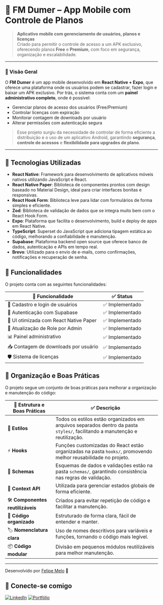 # 📱 FM Dumer – App Mobile com Controle de Planos

> **Aplicativo mobile com gerenciamento de usuários, planos e licenças**  
> Criado para permitir o controle de acesso a um APK exclusivo, oferecendo planos **Free** e **Premium**, com foco em segurança, organização e escalabilidade.

---

### 🚀 Visão Geral

O **FM Dumer** é um app mobile desenvolvido em **React Native + Expo**, que oferece uma plataforma onde os usuários podem se cadastrar, fazer login e baixar um APK exclusivo. Por trás, o sistema conta com um **painel administrativo completo**, onde é possível:

- Gerenciar planos de acesso dos usuários (Free/Premium)
- Controlar licenças com expiração
- Monitorar contagem de downloads por usuário
- Alterar permissões com autenticação segura

> Esse projeto surgiu da necessidade de controlar de forma eficiente a distribuição e o uso de um aplicativo Android, garantindo **segurança**, **controle de acessos** e **flexibilidade para upgrades de plano**.

---

## 📱 Tecnologias Utilizadas

- **React Native**: Framework para desenvolvimento de aplicativos móveis nativos utilizando JavaScript e React.
- **React Native Paper**: Biblioteca de componentes prontos com design baseado no Material Design, ideal para criar interfaces bonitas e responsivas.
- **React Hook Form**: Biblioteca leve para lidar com formulários de forma simples e eficiente.
- **Zod**: Biblioteca de validação de dados que se integra muito bem com o React Hook Form.
- **Expo**: Plataforma que facilita o desenvolvimento, build e deploy de apps em React Native.
- **TypeScript**: Superset do JavaScript que adiciona tipagem estática ao código, melhorando a confiabilidade e manutenção.
- **Supabase**: Plataforma backend open source que oferece banco de dados, autenticação e APIs em tempo real.
- **Brevo**: Utilizado para o envio de e-mails, como confirmações, notificações e recuperação de senha.

## 🚀 Funcionalidades

O projeto conta com as seguintes funcionalidades:

| 🚀 Funcionalidade                      | ✅ Status       |
| -------------------------------------- | --------------- |
| 📌 Cadastro e login de usuários        | ✅ Implementado |
| 🔑 Autenticação com Supabase           | ✅ Implementado |
| 🎨 UI otimizada com React Native Paper | ✅ Implementado |
| 🔄 Atualização de Role por Admin       | ✅ Implementado |
| 📊 Painel administrativo               | ✅ Implementado |
| 📥 Contagem de downloads por usuário   | ✅ Implementado |
| 🛡️ Sistema de licenças                 | ✅ Implementado |

## 📌 Organização e Boas Práticas

O projeto segue um conjunto de boas práticas para melhorar a organização e manutenção do código:

| 📂 Estrutura e Boas Práticas     | ✅ Descrição                                                                                                                 |
| -------------------------------- | ---------------------------------------------------------------------------------------------------------------------------- |
| 🎨 **Estilos**                   | Todos os estilos estão organizados em arquivos separados dentro da pasta `styles/`, facilitando a manutenção e reutilização. |
| ⚡ **Hooks**                     | Funções customizadas do React estão organizadas na pasta `hooks/`, promovendo melhor reusabilidade no projeto.               |
| 📜 **Schemas**                   | Esquemas de dados e validações estão na pasta `schemas/`, garantindo consistência nas regras de validação.                   |
| 🔄 **Context API**               | Utilizada para gerenciar estados globais de forma eficiente.                                                                 |
| 🛠️ **Componentes reutilizáveis** | Criados para evitar repetição de código e facilitar a manutenção.                                                            |
| 📏 **Código organizado**         | Estruturado de forma clara, fácil de entender e manter.                                                                      |
| 🏷️ **Nomenclatura clara**        | Uso de nomes descritivos para variáveis e funções, tornando o código mais legível.                                           |
| 📦 **Código modular**            | Divisão em pequenos módulos reutilizáveis para melhor manutenção.                                                            |

---

Desenvolvido por [Felipe Melo](https://github.com/FelipeMeloGomes) 🚀

## 🔗 Conecte-se comigo

[![LinkedIn](https://img.shields.io/badge/-LinkedIn-000?style=for-the-badge&logo=linkedin&logoColor=FF00F6)](https://www.linkedin.com/in/felipemelog/)
[![Portfólio](https://img.shields.io/badge/-Portfólio-000?style=for-the-badge&logo=vercel&logoColor=FF00F6)](https://portfoliofmg.netlify.app)

